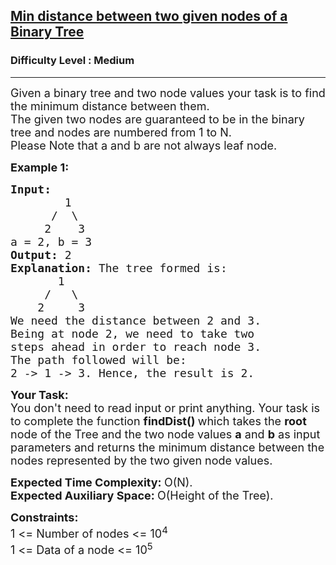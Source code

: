 <h2><a href="https://practice.geeksforgeeks.org/problems/min-distance-between-two-given-nodes-of-a-binary-tree/1">Min distance between two given nodes of a Binary Tree</a></h2><h3>Difficulty Level : Medium</h3><hr><div class="problems_problem_content__Xm_eO"><p><span style="font-size:18px">Given a&nbsp;binary tree&nbsp;and two node&nbsp;values your task is to find the minimum distance between them.<br>
The given two nodes are guaranteed to be in the binary tree and nodes are numbered from 1 to N.<br>
Please Note&nbsp;that a and b are not always leaf node.</span></p>

<p><span style="font-size:18px"><strong>Example 1:</strong></span></p>

<pre><span style="font-size:18px"><strong>Input:
&nbsp;       </strong>1
&nbsp;     /  \
&nbsp;    2    3
a = 2, b = 3<strong>
</strong><strong>Output: </strong>2<strong>
Explanation: </strong>The tree formed is:
&nbsp; &nbsp; &nbsp;  1
&nbsp; &nbsp; &nbsp;/&nbsp; &nbsp;\&nbsp;
&nbsp;  &nbsp;2&nbsp; &nbsp; &nbsp;3
We need the distance between 2 and 3.
Being at node 2, we need to take two
steps ahead in order to reach node 3.
The path followed will be:
2 -&gt; 1 -&gt; 3. Hence, the result is 2.&nbsp;</span></pre>

<p dir="ltr"><span style="font-size:18px"><strong>Your Task:</strong><br>
You don't need to read input or print anything. Your task is to complete the function&nbsp;<strong>findDist()&nbsp;</strong>which takes the <strong>root </strong>node of the Tree and the two node values <strong>a</strong> and <strong>b</strong>&nbsp;as input parameters&nbsp;and returns the minimum distance between the nodes represented by the two given node values.</span></p>

<p dir="ltr"><span style="font-size:18px"><strong>Expected Time Complexity:&nbsp;</strong>O(N).<br>
<strong>Expected Auxiliary Space:&nbsp;</strong>O(Height of the Tree).</span></p>

<p dir="ltr"><span style="font-size:18px"><strong>Constraints:</strong><br>
1 &lt;= Number of nodes &lt;= 10<sup>4</sup><br>
1 &lt;= Data of a node &lt;= 10<sup>5</sup></span></p>
</div>